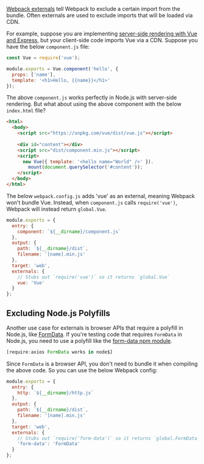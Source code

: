 [Webpack externals](https://webpack.js.org/configuration/externals/) tell
Webpack to exclude a certain import from the bundle. Often externals
are used to exclude imports that will be loaded via CDN.

For example, suppose you are implementing [server-side rendering with Vue and Express](/tutorials/vue/ssr), but your client-side code imports Vue
via a CDN. Suppose you have the below `component.js` file:

```javascript
const Vue = require('vue');

module.exports = Vue.component('hello', {
  props: ['name'],
  template: '<h1>Hello, {{name}}</h1>'
});
```

The above `component.js` works perfectly in Node.js with server-side
rendering. But what about using the above component with the below
`index.html` file?

```html
<html>
  <body>
    <script src="https://unpkg.com/vue/dist/vue.js"></script>
        
    <div id="content"></div>
    <script src="dist/component.min.js"></script>
    <script>
      new Vue({ template: '<hello name="World" />' }).
        mount(document.querySelector('#content'));
    </script>
  </body>
</html>
```

The below `webpack.config.js` adds 'vue' as an external, meaning Webpack
won't bundle Vue. Instead, when `component.js` calls `require('vue')`,
Webpack will instead return `global.Vue`.

```javascript
module.exports = {
  entry: {
    component: `${__dirname}/component.js`
  },
  output: {
    path: `${__dirname}/dist`,
    filename: '[name].min.js'
  },
  target: 'web',
  externals: {
    // Stubs out `require('vue')` so it returns `global.Vue`
    vue: 'Vue'
  }
};
```

Excluding Node.js Polyfills
---------------------------

Another use case for externals is browser APIs that require a polyfill
in Node.js, like [FormData](/tutorials/fundamentals/formdata). If
you're testing code that requires `FormData` in Node.js, you need
to use a polyfill like the [form-data npm module](https://www.npmjs.com/package/form-data).

```javascript
[require:axios FormData works in node$]
```

Since `FormData` is a browser API, you don't need to bundle it when
compiling the above code. So you can use the below Webpack config:

```javascript
module.exports = {
  entry: {
    http: `${__dirname}/http.js`
  },
  output: {
    path: `${__dirname}/dist`,
    filename: '[name].min.js'
  },
  target: 'web',
  externals: {
    // Stubs out `require('form-data')` so it returns `global.FormData`
    'form-data': 'FormData'
  }
};
```
